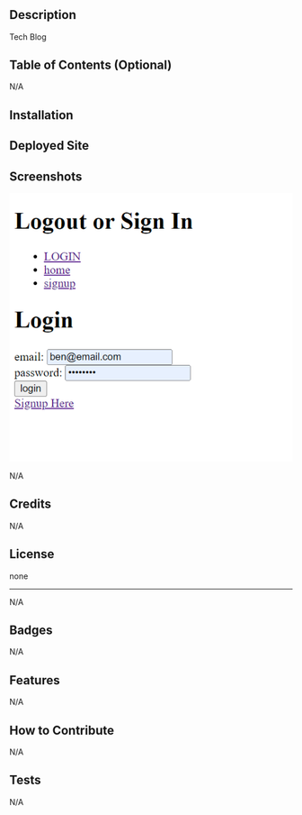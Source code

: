 # <MVCtechblogcool>

## Description

Tech Blog
  
## Table of Contents (Optional)

N/A

## Installation
  
## Deployed Site
  
  
## Screenshots
![Screenshot](screenshot.PNG)

N/A
  
## Credits

N/A

## License

none

---

N/A

## Badges

N/A

## Features

N/A

## How to Contribute

N/A
  
## Tests

N/A
  
